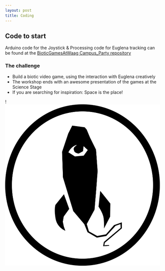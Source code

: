 ```yaml
---
layout: post
title: Coding
---
```

## Code to start 

Arduino code for the Joystick & Processing code for Euglena tracking can be found at the [BioticGamesAtWaag Campus_Party repository](https://github.com/bioticgamesatwaag/campus_party)

### The challenge
* Build a biotic video game, using the interaction with Euglena creatively 
* The workshop ends with an awesome presentation of the games at the Science Stage
* If you are searching for inspiration: Space is the place! 

!![Euglena spaceship logo](/images/SpaceEuglenaLogo.png)





